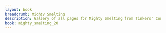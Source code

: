 ```yaml
---
layout: book
breadcrumb: Mighty Smelting
description: Gallery of all pages for Mighty Smelting from Tinkers' Construct in Minecraft 1.20.1.
book: mighty_smelting_20
---
```

